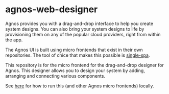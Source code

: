# agnos-web-designer

Agnos provides you with a drag-and-drop interface to help you create system designs. You can also bring your system designs to life by provisioning them on any of the popular cloud providers, right from within the app.

The Agnos UI is built using micro frontends that exist in their own repositories. The tool of chice that makes this possible is [single-spa](https://single-spa.js.org).

This repository is for the micro frontend for the drag-and-drop designer for Agnos. This designer allows you to design your system by adding, arranging and connecting various components.

See [here](https://github.com/agnos-cloud/agnos-web-hub#readme) for how to run this (and other Agnos micro frontends) locally.
